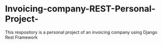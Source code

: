 # Invoicing-company-REST-Personal-Project-
This respository is a personal project of an invoicing company using Django Rest Framework
